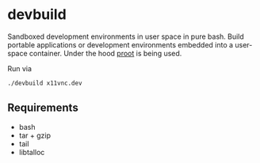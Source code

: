 # devbuild

Sandboxed development environments in user space in pure bash.
Build portable applications or development environments embedded into a user-space container. Under the hood [proot](https://github.com/proot-me/proot) is being used.

Run via
```bash
./devbuild x11vnc.dev
```
## Requirements
* bash
* tar + gzip
* tail 
* libtalloc

